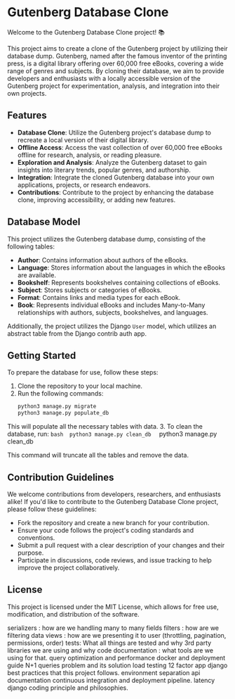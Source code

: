 # Gutenberg Database Clone

Welcome to the Gutenberg Database Clone project! 📚

This project aims to create a clone of the Gutenberg project by utilizing their database dump. Gutenberg, named after the famous inventor of the printing press, is a digital library offering over 60,000 free eBooks, covering a wide range of genres and subjects. By cloning their database, we aim to provide developers and enthusiasts with a locally accessible version of the Gutenberg project for experimentation, analysis, and integration into their own projects.

## Features

- **Database Clone**: Utilize the Gutenberg project's database dump to recreate a local version of their digital library.
- **Offline Access**: Access the vast collection of over 60,000 free eBooks offline for research, analysis, or reading pleasure.
- **Exploration and Analysis**: Analyze the Gutenberg dataset to gain insights into literary trends, popular genres, and authorship.
- **Integration**: Integrate the cloned Gutenberg database into your own applications, projects, or research endeavors.
- **Contributions**: Contribute to the project by enhancing the database clone, improving accessibility, or adding new features.

## Database Model

This project utilizes the Gutenberg database dump, consisting of the following tables:

- **Author**: Contains information about authors of the eBooks.
- **Language**: Stores information about the languages in which the eBooks are available.
- **Bookshelf**: Represents bookshelves containing collections of eBooks.
- **Subject**: Stores subjects or categories of eBooks.
- **Format**: Contains links and media types for each eBook.
- **Book**: Represents individual eBooks and includes Many-to-Many relationships with authors, subjects, bookshelves, and languages.

Additionally, the project utilizes the Django `User` model, which utilizes an abstract table from the Django contrib auth app.

## Getting Started

To prepare the database for use, follow these steps:

1. Clone the repository to your local machine.
2. Run the following commands:
   ```bash
   python3 manage.py migrate
   python3 manage.py populate_db  
   ```
This will populate all the necessary tables with data.
3. To clean the database, run: 
    ```bash 
    python3 manage.py clean_db 
    ```
python3 manage.py clean_db

This command will truncate all the tables and remove the data.

## Contribution Guidelines
We welcome contributions from developers, researchers, and enthusiasts alike! If you'd like to contribute to the Gutenberg Database Clone project, please follow these guidelines:

- Fork the repository and create a new branch for your contribution.
- Ensure your code follows the project's coding standards and conventions.
- Submit a pull request with a clear description of your changes and their purpose.
- Participate in discussions, code reviews, and issue tracking to help improve the project collaboratively.

## License
This project is licensed under the MIT License, which allows for free use, modification, and distribution of the software.



serializers : how are we handling many to many fields 
filters : how are we filtering data 
views : how are we presenting it to user (throttling, pagination, permissions, order) 
tests: What all things are tested and why 
3rd party libraries we are using and why 
code documentation : what tools are we using for that. 
query optimization and performance 
docker and deployment guide 
N+1 queries problem and its solution 
load testing 
12 factor app 
django best practices that this project follows. 
environment separation 
api documentation 
continuous integration and deployment pipeline. 
latency 
django coding principle and philosophies. 